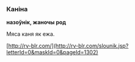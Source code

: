 ### Каніна
**назоўнік, жаночы род**

Мяса каня як ежа.

<a rel="author">[http://rv-blr.com/](http://rv-blr.com/slounik.jsp?letterId=0&maskId=0&pageId=1302)</a>
